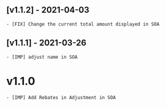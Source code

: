 ## [v1.1.2] - 2021-04-03
    - [FIX] Change the current total amount displayed in SOA

## [v1.1.1] - 2021-03-26
    - [IMP] adjust name in SOA

# v1.1.0
    - [IMP] Add Rebates in Adjustment in SOA
